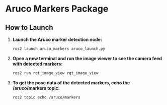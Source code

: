 # Aruco Markers Package

## How to Launch

1. **Launch the Aruco marker detection node:**

   ```sh
   ros2 launch aruco_markers aruco_launch.py

3. **Open a new terminal and run the image viewer to see the camera feed with detected markers:**

   ```sh
   ros2 run rqt_image_view rqt_image_view

4. **To get the pose data of the detected markers, echo the /aruco/markers topic:**
   ```sh
   ros2 topic echo /aruco/markers


